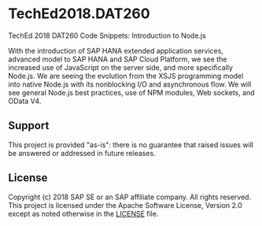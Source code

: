 # TechEd2018.DAT260
TechEd 2018 DAT260 Code Snippets: Introduction to Node.js

With the introduction of SAP HANA extended application services, advanced model to SAP HANA and SAP Cloud Platform, we see the increased use of JavaScript on the server side, and more specifically Node.js. We are seeing the evolution from the XSJS programming model into native Node.js with its nonblocking I/O and asynchronous flow. We will see general Node.js best practices, use of NPM modules, Web sockets, and OData V4.

## Support
This project is provided "as-is": there is no guarantee that raised issues will be answered or addressed in future releases.

## License

Copyright (c) 2018 SAP SE or an SAP affiliate company. All rights reserved.
This project is licensed under the Apache Software License, Version 2.0 except as noted otherwise in the [LICENSE](LICENSE) file.
